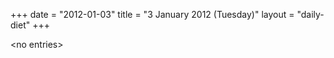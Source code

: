 +++
date = "2012-01-03"
title = "3 January 2012 (Tuesday)"
layout = "daily-diet"
+++

<p>&lt;no entries&gt;</p>